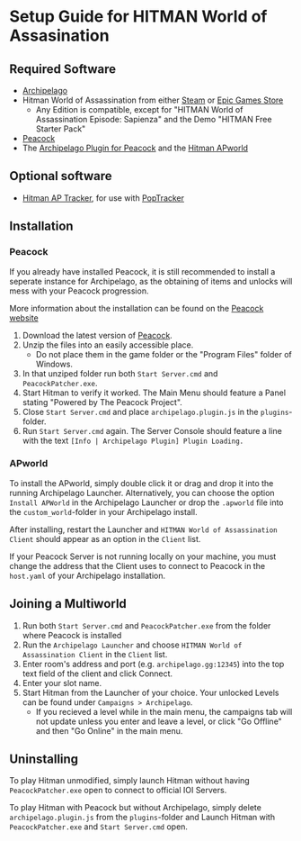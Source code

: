 # Setup Guide for HITMAN World of Assasination

## Required Software

- [Archipelago](https://github.com/ArchipelagoMW/Archipelago/releases)
- Hitman World of Assassination from either [Steam](https://store.steampowered.com/app/1659040/HITMAN_World_of_Assassination/) or [Epic Games Store](https://store.epicgames.com/p/hitman-3)
    - Any Edition is compatible, except for "HITMAN World of Assassination Episode: Sapienza" and the Demo "HITMAN Free Starter Pack"
- [Peacock](https://github.com/thepeacockproject/Peacock/releases/latest)
- The [Archipelago Plugin for Peacock](https://github.com/BenDipp/Archipelago/releases/latest) and the [Hitman APworld](https://github.com/BenDipp/Archipelago/releases/latest)

## Optional software

- [Hitman AP Tracker](https://github.com/BenDipp/HitmanPopTracker/releases/latest), for use with
[PopTracker](https://github.com/black-sliver/PopTracker/releases)

## Installation

### Peacock

If you already have installed Peacock, it is still recommended to install a seperate instance for Archipelago, as the obtaining of items and unlocks will mess with your Peacock progression.

More information about the installation can be found on the [Peacock website](https://thepeacockproject.org/wiki/intel/installation/)

 1. Download the latest version of [Peacock](https://github.com/thepeacockproject/Peacock/releases/latest).
 2. Unzip the files into an easily accessible place.
    - Do not place them in the game folder or the "Program Files" folder of Windows.
 3. In that unziped folder run both `Start Server.cmd` and `PeacockPatcher.exe`.
 4. Start Hitman to verify it worked. The Main Menu should feature a Panel stating "Powered by The Peacock Project".
 5. Close `Start Server.cmd` and place `archipelago.plugin.js` in the `plugins`-folder.
 6. Run `Start Server.cmd` again. The Server Console should feature a line with the text `[Info | Archipelago Plugin] Plugin Loading.`

### APworld

To install the APworld, simply double click it or drag and drop it into the running Archipelago Launcher. Alternatively, you can choose the option `Install APWorld` in the Archipelago Launcher or drop the `.apworld` file into the `custom_world`-folder in your Archipelago install.

After installing, restart the Launcher and `HITMAN World of Assassination Client` should appear as an option in the `Client` list.

If your Peacock Server is not running locally on your machine, you must change the address that the Client uses to connect to Peacock in the `host.yaml` of your Archipelago installation.

## Joining a Multiworld 

 1. Run both `Start Server.cmd` and `PeacockPatcher.exe` from the folder where Peacock is installed
 2. Run the `Archipelago Launcher` and choose `HITMAN World of Assassination Client` in the `Client` list.
 3. Enter room's address and port (e.g. `archipelago.gg:12345`) into the top text field of the client and click Connect.
 4. Enter your slot name.
 5. Start Hitman from the Launcher of your choice. Your unlocked Levels can be found under `Campaigns > Archipelago`.
    - If you recieved a level while in the main menu, the campaigns tab will not update unless you enter and leave a level, or click "Go Offline" and then "Go Online" in the main menu.  

## Uninstalling

To play Hitman unmodified, simply launch Hitman without having `PeacockPatcher.exe` open to connect to official IOI Servers.

To play Hitman with Peacock but without Archipelago, simply delete `archipelago.plugin.js` from the `plugins`-folder and Launch Hitman with `PeacockPatcher.exe` and `Start Server.cmd` open.